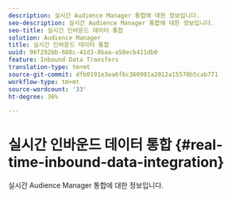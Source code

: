 ```yaml
---
description: 실시간 Audience Manager 통합에 대한 정보입니다.
seo-description: 실시간 Audience Manager 통합에 대한 정보입니다.
seo-title: 실시간 인바운드 데이터 통합
solution: Audience Manager
title: 실시간 인바운드 데이터 통합
uuid: 96f292bb-608c-41d3-8baa-a58ecb411db0
feature: Inbound Data Transfers
translation-type: tm+mt
source-git-commit: dfb0191e3ea6f6c360991a2012a15570b5cab771
workflow-type: tm+mt
source-wordcount: '33'
ht-degree: 36%

---
```



# 실시간 인바운드 데이터 통합 {#real-time-inbound-data-integration}

실시간 Audience Manager 통합에 대한 정보입니다.

<!-- c_rt_data_int.xml -->